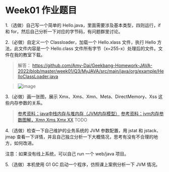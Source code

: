 # Week01 作业题目

1.（选做）自己写一个简单的 Hello.java，里面需要涉及基本类型，四则运行，if 和 for，然后自己分析一下对应的字节码，有问题群里讨论。

2.（必做）自定义一个 Classloader，加载一个 Hello.xlass 文件，执行 Hello 方法，此文件内容是一个 Hello.class 文件所有字节（x=255-x）处理后的文件。文件在我的教室下载。
> 解答：
> https://github.com/Amy-Dai/Geekbang-Homework-JAVA-2022/blob/master/week01/Q3/MyJAVA/src/main/java/org/example/HelloClassLoader.java

> ![image](https://user-images.githubusercontent.com/56108927/166718976-7b7ff900-d990-43cf-aa1c-596a6e6062aa.png)


3.（必做）画一张图，展示 Xmx、Xms、Xmn、Meta、DirectMemory、Xss 这些内存参数的关系。
> [参考资料：java中栈内存与堆内存（JVM内存模型）](https://www.csdn.net/tags/NtzaAg1sNjQ4NjgtYmxvZwO0O0OO0O0O.html)
> [参考资料：jvm内存参数图解，Xmn,Xms,Xmx,XX](https://blog.csdn.net/dshf_1/article/details/86492953)
> TODO 

4.（选做）检查一下自己维护的业务系统的 JVM 参数配置，用 jstat 和 jstack、jmap 查看一下详情，并且自己独立分析一下大概情况，思考有没有不合理的地方，如何改进。

注意：如果没有线上系统，可以自己 run 一个 web/java 项目。

5.（选做）本机使用 G1 GC 启动一个程序，仿照课上案例分析一下 JVM 情况。
